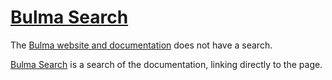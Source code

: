 # [Bulma Search](https://bulmasearch.netlify.com)

The [Bulma website and documentation](https://bulma.io) does not have a search.

[Bulma Search](https://bulmasearch.netlify.com) is a search of the documentation, linking directly to the page.
